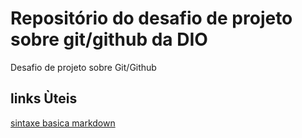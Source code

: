 # Repositório do desafio  de projeto sobre git/github da DIO

Desafio de projeto sobre Git/Github

## links Ùteis
[sintaxe basica markdown](https://www.markdownguide.org/basic-syntax/)
